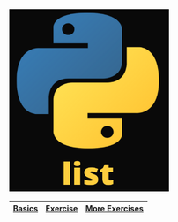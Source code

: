 <img src="Pythin_list_small.png" alt="Nenogzar_Python" width="290" height="330" >

| [Basics](https://github.com/Nenogzar/Academy_SoftUni/tree/main/fundamentals_python/11_12_Lists%20Basics/11_Lists%20Basics%20-%20Lab)|[Exercise](https://github.com/Nenogzar/Academy_SoftUni/tree/main/fundamentals_python/11_12_Lists%20Basics/12_Lists%20Basics%20-%20Exercise) | [More Exercises](https://github.com/Nenogzar/Academy_SoftUni/tree/main/fundamentals_python/11_12_Lists%20Basics/12_Lists%20Basics%20-%20More%20Exercises) |
|------------|----------|-----------------------------------------------------------------------------------------------------------------------------------------------------------|




